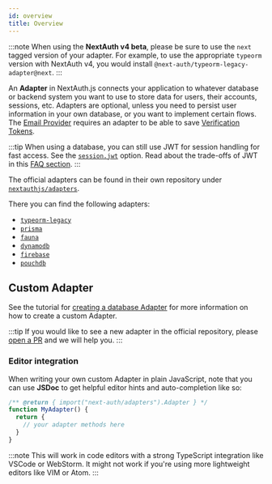 ```yaml
---
id: overview
title: Overview
---
```


:::note
When using the **NextAuth v4 beta**, please be sure to use the `next` tagged version of your adapter. For example, to use the appropriate `typeorm` version with NextAuth v4, you would install `@next-auth/typeorm-legacy-adapter@next`. 
:::

An **Adapter** in NextAuth.js connects your application to whatever database or backend system you want to use to store data for users, their accounts, sessions, etc. Adapters are optional, unless you need to persist user information in your own database, or you want to implement certain flows. The [Email Provider](/providers/email) requires an adapter to be able to save [Verification Tokens](/adapters/models#verification-token).

:::tip
When using a database, you can still use JWT for session handling for fast access. See the [`session.jwt`](/configuration/options#session) option. Read about the trade-offs of JWT in this [FAQ section](/faq#json-web-tokens).
:::

The official adapters can be found in their own repository under [`nextauthjs/adapters`](https://github.com/nextauthjs/adapters).

There you can find the following adapters:

- [`typeorm-legacy`](./typeorm/typeorm-overview)
- [`prisma`](./prisma)
- [`fauna`](./fauna)
- [`dynamodb`](./dynamodb)
- [`firebase`](./firebase)
- [`pouchdb`](./pouchdb)

## Custom Adapter

See the tutorial for [creating a database Adapter](/tutorials/creating-a-database-adapter) for more information on how to create a custom Adapter.

:::tip
If you would like to see a new adapter in the official repository, please [open a PR](https://github.com/nextauthjs/adapters) and we will help you.
:::

### Editor integration

When writing your own custom Adapter in plain JavaScript, note that you can use **JSDoc** to get helpful editor hints and auto-completion like so:

```js
/** @return { import("next-auth/adapters").Adapter } */
function MyAdapter() {
  return {
    // your adapter methods here
  }
}
```

:::note
This will work in code editors with a strong TypeScript integration like VSCode or WebStorm. It might not work if you're using more lightweight editors like VIM or Atom.
:::
